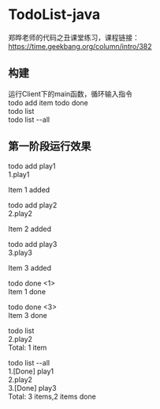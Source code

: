# TodoList-java
郑晔老师的代码之丑课堂练习，课程链接：    
https://time.geekbang.org/column/intro/382       

## 构建
运行Client下的main函数，循环输入指令   
todo add item
todo done <index>    
todo list    
todo list --all   

## 第一阶段运行效果    
todo add play1    
1.play1    

Item 1 added   
>
todo add play2    
2.play2    
  
Item 2 added
> 
todo add play3    
3.play3 

Item 3 added    
>    
todo done <1>    
Item 1 done     
>    
todo done <3>    
Item 3 done    
>    
todo list    
2.play2   
Total: 1 item    
>    
todo list --all    
1.[Done] play1    
2.play2     
3.[Done] play3    
Total: 3 items,2 items done

 
